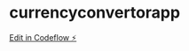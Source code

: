 # currencyconvertorapp

[Edit in Codeflow ⚡️](https://stackblitz.com/~/github.com/ansoumane1/currencyconvertorapp)
